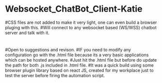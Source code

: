 # Websocket_ChatBot_Client-Katie
#CSS files are not added to make it very light, one can even build a browser pluging with this.
#Will connect to any websocket based (WS/WSS) chatbot server and talk with it.
#
#Open to suggestions and revison.
#IF you need to modify any configuration go with the .html file because its a very basic applications which can be hosted anywhere.
#Just hit the .html file but before do update the path for both .js included in .html file.
#It was a quick build using some browser plugin library based on react JS, created for my workplace just to test the server before firing the automation script.

